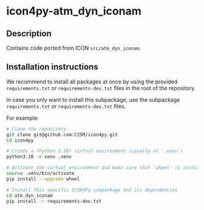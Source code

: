 # icon4py-atm_dyn_iconam

## Description

Contains code ported from ICON `src/atm_dyn_iconam`.

## Installation instructions

We recommend to install all packages at once by using the provided `requirements.txt` or `requirements-dev.txt` files in the root of the repository.

In case you only want to install this subpackage, use the subpackage `requirements.txt` or `requirements-dev.txt` files.

For example:

```bash
# Clone the repository
git clone git@github.com:C2SM/icon4py.git
cd icon4py

# Create a (Python 3.10) virtual environment (usually at `.venv`)
python3.10 -m venv .venv

# Activate the virtual environment and make sure that 'wheel' is installed
source .venv/bin/activate
pip install --upgrade wheel

# Install this specific ICON4Py subpackage and its dependencies
cd atm_dyn_iconam
pip install -r requirements-dev.txt
```
